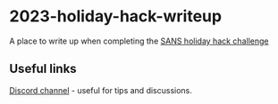 # 2023-holiday-hack-writeup
A place to write up when completing the [SANS holiday hack challenge]('https://2023.holidayhackchallenge.com/')

## Useful links
[Discord channel]('https://discord.com/channels/783055461620514818/783055463083671627') - useful for tips and discussions. 